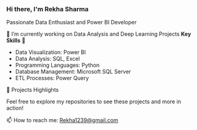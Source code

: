 ### Hi there, I'm Rekha Sharma ###

Passionate Data Enthusiast and Power BI Developer

🔭 I’m currently working on Data Analysis and Deep Learning Projects
  **Key Skills**
  🚀 
- Data Visualization: Power BI
- Data Analysis: SQL, Excel
- Programming Languages: Python
- Database Management: Microsoft SQL Server
- ETL Processes: Power Query

🌟 Projects Highlights

Feel free to explore my repositories to see these projects and more in action!

📫 How to reach me: Rekha1239@gmail.com


